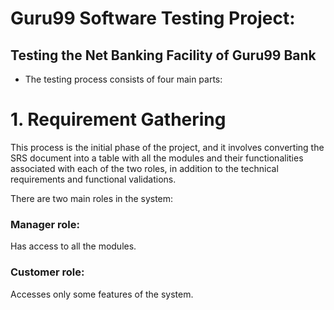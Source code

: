 # Guru99 Software Testing Project:

## Testing the Net Banking Facility of Guru99 Bank

* The testing process consists of four main parts:
# 1. Requirement Gathering
This process is the initial phase of the project, and it involves converting the SRS document into a table with all the modules and their functionalities associated with each of the two roles, in addition to the technical requirements and functional validations.

There are two main roles in the system:

### Manager role:
Has access to all the modules.

### Customer role: 
Accesses only some features of the system.
